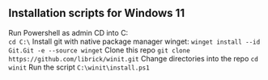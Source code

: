 ## Installation scripts for Windows 11

Run Powershell as admin
CD into C:\
`cd C:\`
Install git with native package manager winget:
`winget install --id Git.Git -e --source winget`
Clone this repo
`git clone https://github.com/librick/winit.git`
Change directories into the repo
`cd winit`
Run the script
`C:\winit\install.ps1`

